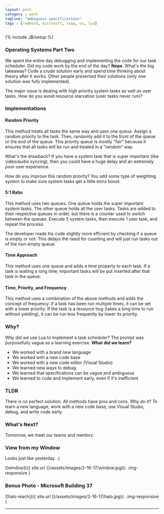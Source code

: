 ```yaml
---
layout: post
category : work
tagline: "ambiguous specifications"
tags : [redmond, microsoft, leap, os, lua]
---
```

{% include JB/setup %}

### Operating Systems Part Two

We spent the entire day debugging and implementing the code for our task scheduler. Did my code work by the end of the day? **Nope**. What's the big takeaway? Code a crude solution early and spend time thinking about theory after it works. Other people presented their solutions (only one solution was fully implemented).


The major issue is dealing with high priority system tasks as well as user tasks. How do you avoid resource starvation (user tasks never run)?

### Implementations

#### Random Priority

This method treats all tasks the same way and uses one queue. Assign a random priority to the task. Then, randomly add it to the front of the queue or the end of the queue. This priority queue is mostly "fair" because it ensures that all tasks will be run and treated in a "random" way. 


What's the drawback? If you have a system task that is super important (like video/audio syncing), then you could have a huge delay and an extremely poor user experience.


How do you improve this random priority? You add some type of weighting system to make sure system tasks get a little extra boost.

#### 5:1 Ratio

This method uses two queues. One queue holds the super important system tasks. The other queue holds all the user tasks. Tasks are added to their respective queues in order, but there is a counter used to switch between the queues. Execute 5 system tasks, then execute 1 user task, and repeat the process.


The developer made his code slightly more efficient by checking if a queue is empty or not. This delays the need for counting and will just run tasks out of the non-empty queue.

#### Time Approach

This method uses one queue and adds a time property to each task. If a task is waiting a long time, important tasks will be put inserted after that task in the queue.


#### Time, Priority, and Frequency

This method uses a combination of the above methods and adds the concept of frequency. If a task has been run multiple times, it can be set with a lower priority. If the task is a resource hog (takes a long time to run without yielding), it can be run less frequently by lower its priority.


### Why?

Why did we use Lua to implement a task scheduler? The prompt was purposefully vague as a learning exercise. **What did we learn?**

* We worked with a brand new language
* We worked with a new code base
* We worked with a new code editor (Visual Studio)
* We learned new ways to debug 
* We learned that specifications can be vague and ambiguous
* We learned to code and implement early, even if it's inefficient


### TLDR

There is no perfect solution. All methods have pros and cons. Why do it? To learn a new language, work with a new code base, use Visual Studio, debug, and write code early.


### What's Next?

Tomorrow, we meet our teams and mentors.


### View from my Window

Looks just like yesterday. :(

![window]({{ site.url }}/assets/images/2-16-17/window.jpg){: .img-responsive }


### Bonus Photo - Microsoft Building 37

![halo reach]({{ site.url }}/assets/images/2-16-17/halo.jpg){: .img-responsive }


---
